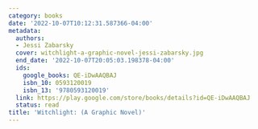 ```yaml
---
category: books
date: '2022-10-07T10:12:31.587366-04:00'
metadata:
  authors:
  - Jessi Zabarsky
  cover: witchlight-a-graphic-novel-jessi-zabarsky.jpg
  end_date: '2022-10-07T20:05:03.198378-04:00'
  ids:
    google_books: QE-iDwAAQBAJ
    isbn_10: 0593120019
    isbn_13: '9780593120019'
  link: https://play.google.com/store/books/details?id=QE-iDwAAQBAJ
  status: read
title: 'Witchlight: (A Graphic Novel)'
---
```

